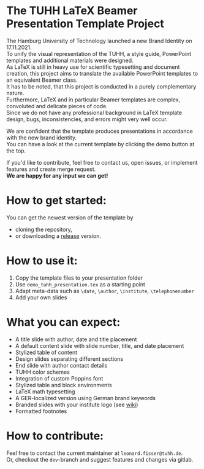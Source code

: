 # The TUHH LaTeX Beamer Presentation Template Project
The Hamburg University of Technology launched a new Brand Identity on 17.11.2021.  
To unify the visual representation of the TUHH, a style guide, PowerPoint templates and additional materials were designed.  
As LaTeX is still in heavy use for scientific typesetting and document creation, this project aims to translate the available PowerPoint templates to an equivalent Beamer class.  
It has to be noted, that this project is conducted in a purely complementary nature.  
Furthermore, LaTeX and in particular Beamer templates are complex, convoluted and delicate pieces of code.  
Since we do not have any professional background in LaTeX template design, bugs, inconsistencies, and errors might very well occur.

We are confident that the template produces presentations in accordance with the new brand identity.  
You can have a look at the current template by clicking the demo button at the top.

If you'd like to contribute, feel free to contact us, open issues, or implement features and create merge request.  
**We are happy for any input we can get!**

# How to get started:
You can get the newest version of the template by
- cloning the repository,
- or downloading a [release](https://collaborating.tuhh.de/e-4/tuhh_latex_presentation/-/releases) version.

# How to use it:
1. Copy the template files to your presentation folder
2. Use `demo_tuhh_presentation.tex` as a starting point
3. Adapt meta-data such as `\date`, `\author`, `\institute`, `\telephonenumber`
4. Add your own slides

# What you can expect:
- A title slide with author, date and title placement
- A default content slide with slide number, title, and date placement
- Stylized table of content
- Design slides separating different sections
- End slide with author contact details
- TUHH color schemes
- Integration of custom Poppins font
- Stylized table and block environments 
- LaTeX math typesetting
- A GER-localized version using German brand keywords
- Branded slides with your institute logo (see [wiki](https://collaborating.tuhh.de/e-4/tuhh_latex_presentation/-/wikis/Slides-with-Institute-Logos))
- Formatted footnotes

# How to contribute:
Feel free to contact the current maintainer at `leonard.fisser@tuhh.de`.  
Or, checkout the `dev`-branch and suggest features and changes via gitlab.
